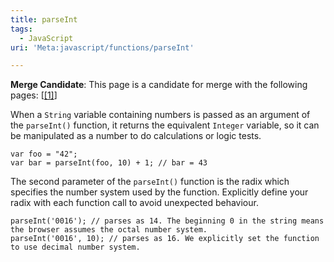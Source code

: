 ```yaml
---
title: parseInt
tags:
  - JavaScript
uri: 'Meta:javascript/functions/parseInt'

---
```

**Merge Candidate**: This page is a candidate for merge with the following pages: [[[1]](http://docs.webplatform.org/wiki/javascript/parseInt)]

When a `String` variable containing numbers is passed as an argument of the `parseInt()` function, it returns the equivalent `Integer` variable, so it can be manipulated as a number to do calculations or logic tests.

    var foo = "42";
    var bar = parseInt(foo, 10) + 1; // bar = 43

The second parameter of the `parseInt()` function is the radix which specifies the number system used by the function. Explicitly define your radix with each function call to avoid unexpected behaviour.

    parseInt('0016'); // parses as 14. The beginning 0 in the string means the browser assumes the octal number system.
    parseInt('0016', 10); // parses as 16. We explicitly set the function to use decimal number system.